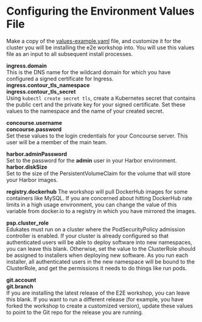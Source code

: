 # Configuring the Environment Values File

Make a copy of the [values-example.yaml](../../values-example.yaml) file, and customize it for the cluster you will be installing the e2e workshop into. You will use this values file as an input to all subsequent install processes.

**ingress.domain**<br>
This is the DNS name for the wildcard domain for which you have configured a signed certificate for Ingress.
**ingress.contour_tls_namespace**<br>
**ingress.contour_tls_secret**<br>
Using `kubectl create secret tls`, create a Kubernetes secret that contains the public cert and the private key for your signed certificate. Set these values to the namespace and the name of your created secret.

**concourse.username**<br>
**concourse.password**<br>
Set these values to the login credentials for your Concourse server. This user will be a member of the main team.

**harbor.adminPassword**<br>
Set to the password for the **admin** user in your Harbor environment. <br>
**harbor.diskSize**<br>
Set to the size of the PersistentVolumeClaim for the volume that will store your Harbor images.

**registry.dockerhub**
The workshop will pull DockerHub images for some containers like MySQL. If you are concerned about hitting DockerHub rate limits in a high usage environment, you can change the value of this variable from docker.io to a registry in which you have mirrored the images.

**psp.cluster_role**<br>
Edukates must run on a cluster where the PodSecurityPolicy admission controller is enabled. If your cluster is already configured so that authenticated users will be able to deploy software into new namespaces, you can leave this blank. Otherwise, set the value to the ClusterRole should be assigned to installers when deploying new software. As you run each installer, all authenticated users in the new namespace will be bound to the ClusterRole, and get the permissions it needs to do things like run pods.

**git.account**<br>
**git.branch**<br>
If you are installing the latest release of the E2E workshop, you can leave this blank. If you want to run a different release (for example, you have forked the workshop to create a customized version), update these values to point to the Git repo for the release you are running.